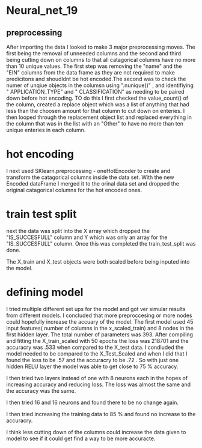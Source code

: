 # Neural_net_19

## preprocessing 

After importing the data I looked to make 3 major preprocessing moves. The first being the removal of unneeded columns and the second and third being cutting down on columns to that all catagorical columns have no more than 10 unique values. The first step was removing the "name" and the "EIN" columns from the data frame as they are not required to make predicitons and shoudldnt be hot encoded.The second was to check the numer of unqiue objects in the columsn using ".nunique()" , and identifiying " APPLICATION_TYPE" and " CLASSIFICATION" as needing to be paired down before hot encoding. TO do this I first checked the value_count() of the column, created a replace object which was a list of anything that had less than the choosen amount for that column to cut down on enteries. I then looped through the replacement object list and replaced everything in the column that was in the list with an "Other" to have no more than ten unique enteries in each column. 

# hot encoding 
I next used SKlearn.preprocessing - oneHotEncoder to create and transform the catagorical columns inside the data set. With the new Encoded dataFrame I merged it to the orinal data set and dropped the original catagorical columns for the hot encoded ones. 

# train test split 
next the data was split into the X array which dropped the "IS_SUCCESFULL" column  and Y which was only an array for the "IS_SUCCESFULL" column. Once this was completed the train_test_split was done. 

The X_train and X_test objects were both scaled before being inputed into the model. 

# defining model 
I tried multiple different set ups for the model and got ver simular results from different models. I concluded that more preproccesing or more nodes could hopefully increase the accuary of the model. The first model used 45 input features( number of columns in the x_scaled_train) and 8 nodes in the first hidden layer. The total number of parameters was 393. After compiling and fitting the X_train_scaled with 50 epochs the loss was 218701 and the accuracry was .533 when compared to the X_test data. I condluded the model needed to be compared to the X_Test_Scaled and when I did that I found the loss to be .57 and the accuracry to be .72 . So with just one hidden RELU layer the model was able to get close to 75 % accuracy. 


I then tried two layers instead of one with 8 neurons each in the hopes of increasing accuracy and reducing loss. The loss was almost the same and the accuracy was the same.

I then tried 16 and 16 neurons and found there to be no change again. 

I then tried increasing the training data to 85 % and found no increase to the accuracry. 

I think less cutting down of the columns could increase the data given to model to see if it could get find a way to be more accuracte. 

